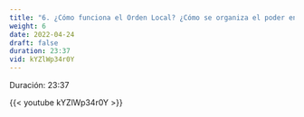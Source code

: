 ```yaml
---
title: "6. ¿Cómo funciona el Orden Local? ¿Cómo se organiza el poder en los Estados?"
weight: 6
date: 2022-04-24
draft: false
duration: 23:37
vid: kYZlWp34r0Y
---
```


Duración: 23:37

{{< youtube kYZlWp34r0Y >}}

